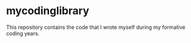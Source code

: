 # mycodinglibrary
This repository contains the code that I wrote myself during my formative coding years.
